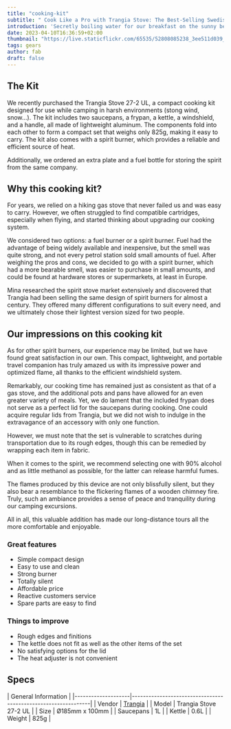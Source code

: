 ```yaml
---
title: "cooking-kit"
subtitle: " Cook Like a Pro with Trangia Stove: The Best-Selling Swedish Outdoor Cooking Set!"
introduction: 'Secretly boiling water for our breakfast on the sunny beach!'
date: 2023-04-10T16:36:59+02:00
thumbnail: "https://live.staticflickr.com/65535/52808085238_3ee511d039_k.jpg"
tags: gears
author: fab
draft: false
---
```


## The Kit
We recently purchased the Trangia Stove 27-2 UL, a compact cooking kit designed for use while camping in harsh environments (stong wind, snow...). The kit includes two saucepans, a frypan, a kettle, a windshield, and a handle, all made of lightweight aluminum. The components fold into each other to form a compact set that weighs only 825g, making it easy to carry. The kit also comes with a spirit burner, which provides a reliable and efficient source of heat.

Additionally, we ordered an extra plate and a fuel bottle for storing the spirit from the same company. 

## Why this cooking kit?
For years, we relied on a hiking gas stove that never failed us and was easy to carry. However, we often struggled to find compatible cartridges, especially when flying, and started thinking about upgrading our cooking system.

We considered two options: a fuel burner or a spirit burner. Fuel had the advantage of being widely available and inexpensive, but the smell was quite strong, and not every petrol station sold small amounts of fuel. After weighing the pros and cons, we decided to go with a spirit burner, which had a more bearable smell, was easier to purchase in small amounts, and could be found at hardware stores or supermarkets, at least in Europe.

Mina researched the spirit stove market extensively and discovered that Trangia had been selling the same design of spirit burners for almost a century. They offered many different configurations to suit every need, and we ultimately chose their lightest version sized for two people. 

## Our impressions on this cooking kit
As for other spirit burners, our experience may be limited, but we have found great satisfaction in our own. This compact, lightweight, and portable travel companion has truly amazed us with its impressive power and optimized flame, all thanks to the efficient windshield system.

Remarkably, our cooking time has remained just as consistent as that of a gas stove, and the additional pots and pans have allowed for an even greater variety of meals. Yet, we do lament that the included frypan does not serve as a perfect lid for the saucepans during cooking. One could acquire regular lids from Trangia, but we did not wish to indulge in the extravagance of an accessory with only one function.

However, we must note that the set is vulnerable to scratches during transportation due to its rough edges, though this can be remedied by wrapping each item in fabric.

When it comes to the spirit, we recommend selecting one with 90% alcohol and as little methanol as possible, for the latter can release harmful fumes.

The flames produced by this device are not only blissfully silent, but they also bear a resemblance to the flickering flames of a wooden chimney fire. Truly, such an ambiance provides a sense of peace and tranquility during our camping excursions.

All in all, this valuable addition has made our long-distance tours all the more comfortable and enjoyable.

### Great features
- Simple compact design
- Easy to use and clean
- Strong burner
- Totally silent
- Affordable price
- Reactive customers service
- Spare parts are easy to find
  
### Things to improve
- Rough edges and finitions
- The kettle does not fit as well as the other items of the set
- No satisfying options for the lid
- The heat adjuster is not convenient


## Specs

|         General Information                                                        |
|--------------------|---------------------------------------------------------------|
| Vendor        | [Trangia](https://https://trangia.se/)                                |
| Model         | Trangia Stove 27-2 UL                                                     |
| Size          | Ø185mm x 100mm    |
| Saucepans        | 1L                                                              |
| Kettle        | 0.6L                                                              |
| Weight        | 825g                                                              |

